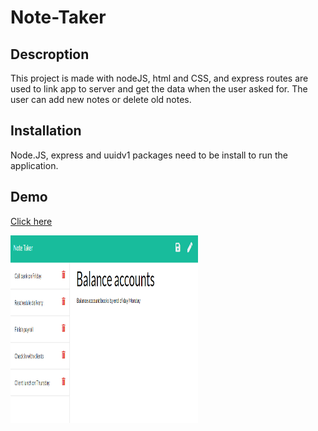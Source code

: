 # Note-Taker
## Descroption
This project is made with nodeJS, html and CSS, and express routes are used to link app to server and get the data when the user asked for. The user can add new notes or delete old notes.

## Installation
Node.JS, express and uuidv1 packages need to be install to run the application.

## Demo
[Click here](https://serene-lowlands-10119.herokuapp.com/notes)

<img src="express.png" height="300" width="300">

